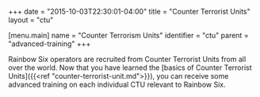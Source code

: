 +++
date = "2015-10-03T22:30:01-04:00"
title = "Counter Terrorist Units"
layout = "ctu"

[menu.main]
  name = "Counter Terrorism Units"
  identifier = "ctu"
  parent = "advanced-training"
+++

Rainbow Six operators are recruited from Counter Terrorist Units from all over the world. Now that you have learned the [basics of Counter Terrorist Units]({{<ref "counter-terrorist-unit.md">}}), you can receive some advanced training on each individual CTU relevant to Rainbow Six.
